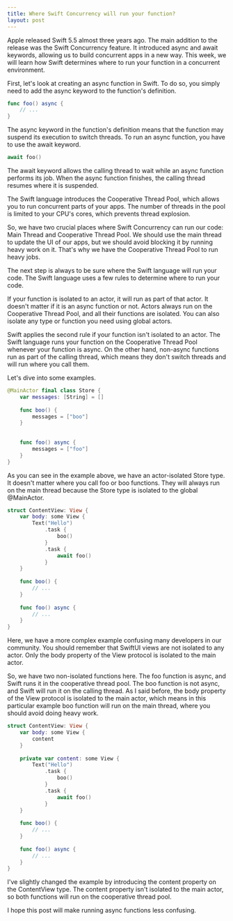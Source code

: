 ```yaml
---
title: Where Swift Concurrency will run your function?
layout: post
---
```


Apple released Swift 5.5 almost three years ago. The main addition to the release was the Swift Concurrency feature. It introduced async and await keywords, allowing us to build concurrent apps in a new way. This week, we will learn how Swift determines where to run your function in a concurrent environment.

First, let's look at creating an async function in Swift. To do so, you simply need to add the async keyword to the function's definition.

```swift
func foo() async {
    // ...
}
```

The async keyword in the function's definition means that the function may suspend its execution to switch threads. To run an async function, you have to use the await keyword.

```swift
await foo()
```

The await keyword allows the calling thread to wait while an async function performs its job. When the async function finishes, the calling thread resumes where it is suspended.

The Swift language introduces the Cooperative Thread Pool, which allows you to run concurrent parts of your apps. The number of threads in the pool is limited to your CPU's cores, which prevents thread explosion.

So, we have two crucial places where Swift Concurrency can run our code: Main Thread and Cooperative Thread Pool. We should use the main thread to update the UI of our apps, but we should avoid blocking it by running heavy work on it. That's why we have the Cooperative Thread Pool to run heavy jobs.

The next step is always to be sure where the Swift language will run your code. The Swift language uses a few rules to determine where to run your code.

If your function is isolated to an actor, it will run as part of that actor. It doesn't matter if it is an async function or not. Actors always run on the Cooperative Thread Pool, and all their functions are isolated. You can also isolate any type or function you need using global actors.

Swift applies the second rule if your function isn't isolated to an actor. The Swift language runs your function on the Cooperative Thread Pool whenever your function is async. On the other hand, non-async functions run as part of the calling thread, which means they don't switch threads and will run where you call them.

Let's dive into some examples.

```swift
@MainActor final class Store {
    var messages: [String] = []
    
    func boo() {
        messages = ["boo"]
    }
    
    
    func foo() async {
        messages = ["foo"]
    }
}
```

As you can see in the example above, we have an actor-isolated Store type. It doesn't matter where you call foo or boo functions. They will always run on the main thread because the Store type is isolated to the global @MainActor.

```swift
struct ContentView: View {
    var body: some View {
        Text("Hello")
            .task {
                boo()
            }
            .task {
                await foo()
            }
    }
    
    func boo() {
        // ...
    }
    
    func foo() async {
        // ...
    }
}
```

Here, we have a more complex example confusing many developers in our community. You should remember that SwiftUI views are not isolated to any actor. Only the body property of the View protocol is isolated to the main actor.

So, we have two non-isolated functions here. The foo function is async, and Swift runs it in the cooperative thread pool. The boo function is not async, and Swift will run it on the calling thread. As I said before, the body property of the View protocol is isolated to the main actor, which means in this particular example boo function will run on the main thread, where you should avoid doing heavy work.

```swift
struct ContentView: View {
    var body: some View {
        content
    }
    
    private var content: some View {
        Text("Hello")
            .task {
                boo()
            }
            .task {
                await foo()
            }
    }
    
    func boo() {
        // ...
    }
    
    func foo() async {
        // ...
    }
}
```

I've slightly changed the example by introducing the content property on the ContentView type. The content property isn't isolated to the main actor, so both functions will run on the cooperative thread pool.
 
I hope this post will make running async functions less confusing.
